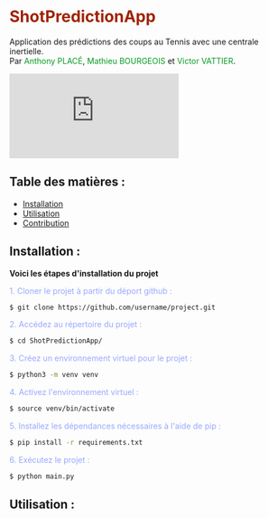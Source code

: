 # <span style="color:#A02400">ShotPredictionApp</span>

Application des prédictions des coups au Tennis avec une centrale inertielle.<br>
Par <span style="color:#069B23">Anthony PLACÉ</span>, <span style="color:#069B23"> Mathieu BOURGEOIS</span> et <span style="color:#069B23">Victor VATTIER</span>.

![Tennid shot prediction image](https://zupimages.net/viewer.php?id=23/13/mgzr.png)

## Table des matières :

- [Installation](#installation)
- [Utilisation](#utilisation)
- [Contribution](#contribution)


## Installation : 

<strong>Voici les étapes d'installation du projet</strong><br>

<span style="color:#99A7FF">1. Cloner le projet à partir du déport github :</span>
```bash
$ git clone https://github.com/username/project.git
```
<span style="color:#99A7FF">2. Accédez au répertoire du projet :</span>
```bash
$ cd ShotPredictionApp/
```
<span style="color:#99A7FF">3. Créez un environnement virtuel pour le projet :</span>
```bash
$ python3 -m venv venv
```
<span style="color:#99A7FF">4. Activez l'environnement virtuel :</span>
```bash
$ source venv/bin/activate
```
<span style="color:#99A7FF">5. Installez les dépendances nécessaires à l'aide de pip :</span>
```bash
$ pip install -r requirements.txt
```
<span style="color:#99A7FF">6. Exécutez le projet :</span>
```bash
$ python main.py
```

## Utilisation : 